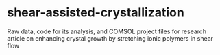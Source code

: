 # shear-assisted-crystallization
Raw data, code for its analysis, and COMSOL project files for research article on enhancing crystal growth by stretching ionic polymers in shear flow 
